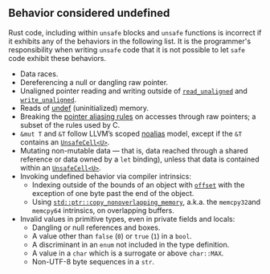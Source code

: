 ## Behavior considered undefined

Rust code, including within `unsafe` blocks and `unsafe` functions is incorrect
if it exhibits any of the behaviors in the following list. It is the
programmer's responsibility when writing `unsafe` code that it is not possible
to let `safe` code exhibit these behaviors.

* Data races.
* Dereferencing a null or dangling raw pointer.
* Unaligned pointer reading and writing outside of [`read_unaligned`]
  and [`write_unaligned`].
* Reads of [undef] \(uninitialized) memory.
* Breaking the [pointer aliasing rules] on accesses through raw pointers;
  a subset of the rules used by C.
* `&mut T` and `&T` follow LLVM’s scoped [noalias] model, except if the `&T`
  contains an [`UnsafeCell<U>`].
* Mutating non-mutable data &mdash; that is, data reached through a shared
  reference or data owned by a `let` binding), unless that data is contained
  within an [`UnsafeCell<U>`].
* Invoking undefined behavior via compiler intrinsics:
  * Indexing outside of the bounds of an object with [`offset`] with
    the exception of one byte past the end of the object.
  * Using [`std::ptr::copy_nonoverlapping_memory`], a.k.a. the `memcpy32`and
    `memcpy64` intrinsics, on overlapping buffers.
* Invalid values in primitive types, even in private fields and locals:
  * Dangling or null references and boxes.
  * A value other than `false` (`0`) or `true` (`1`) in a `bool`.
  * A discriminant in an `enum` not included in the type definition.
  * A value in a `char` which is a surrogate or above `char::MAX`.
  * Non-UTF-8 byte sequences in a `str`.

[noalias]: http://llvm.org/docs/LangRef.html#noalias
[pointer aliasing rules]: http://llvm.org/docs/LangRef.html#pointer-aliasing-rules
[undef]: http://llvm.org/docs/LangRef.html#undefined-values
[`offset`]: https://doc.rust-lang.org/std/primitive.pointer.html#method.offset
[`std::ptr::copy_nonoverlapping_memory`]: https://doc.rust-lang.org/std/ptr/fn.copy_nonoverlapping.html
[`UnsafeCell<U>`]: https://doc.rust-lang.org/std/cell/struct.UnsafeCell.html
[`read_unaligned`]: https://doc.rust-lang.org/std/ptr/fn.read_unaligned.html
[`write_unaligned`]: https://doc.rust-lang.org/std/ptr/fn.write_unaligned.html

